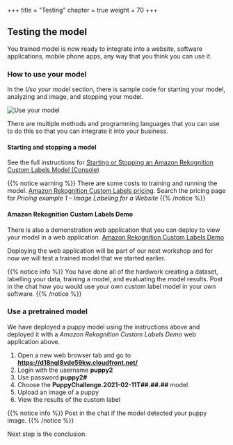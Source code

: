 +++
title = "Testing"
chapter = true
weight = 70
+++

## Testing the model

You trained model is now ready to integrate into a website, software applications, mobile phone apps, any way that you think you can use it.

### How to use your model

In the *Use your model* section, there is sample code for starting your model, analyzing and image, and stopping your model.

![Use your model](70_testing/images/testing-01.jpg "Use your model")

There are multiple methods and programming languages that you can use to do this so that you can integrate it into your business.

#### Starting and stopping a model

See the full instructions for [Starting or Stopping an Amazon Rekognition Custom Labels Model (Console)](https://docs.aws.amazon.com/rekognition/latest/customlabels-dg/rm-start-model-console.html)

{{% notice warning %}}
There are some costs to training and running the model. [Amazon Rekognition Custom Labels pricing](https://aws.amazon.com/rekognition/pricing/). Search the pricing page for *Pricing example 1 – Image Labeling for a Website*
{{% /notice %}}

#### Amazon Rekognition Custom Labels Demo

There is also a demonstration web application that you can deploy to view your model in a web application. [Amazon Rekognition Custom Labels Demo](https://github.com/aws-samples/amazon-rekognition-custom-labels-demo)

Deploying the web application will be part of our next workshop and for now we will test a trained model that we started earlier.

{{% notice info %}}
You have done all of the hardwork creating a dataset, labelling your data, training a model, and evaluating the model results. Post in the chat how you would use your own custom label model in your own software.
{{% /notice %}}

### Use a pretrained model

We have deployed a puppy model using the instructions above and deployed it with a *Amazon Rekognition Custom Labels Demo* web application above.

1. Open a new web browser tab and go to **https://d18nql8vde59kw.cloudfront.net/**
2. Login with the username **puppy2**
3. Use password **puppy2#**
4. Choose the **PuppyChallenge.2021-02-11T##.##.##** model
5. Upload an image of a puppy
6. View the results of the custom label

{{% notice info %}}
Post in the chat if the model detected your puppy image.
{{% /notice %}}

Next step is the conclusion.
